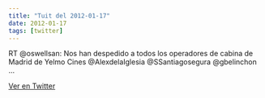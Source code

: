 ```yaml
---
title: "Tuit del 2012-01-17"
date: 2012-01-17
tags: [twitter]
---
```


RT @oswellsan: Nos han despedido a todos los operadores de cabina de Madrid de Yelmo Cines @AlexdelaIglesia @SSantiagosegura @gbelinchon ...



[Ver en Twitter](https://twitter.com/i/web/status/159328632190418944)
